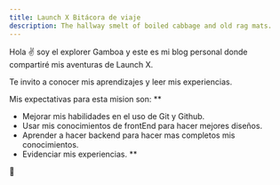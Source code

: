 ```yaml
---
title: Launch X Bitácora de viaje
description: The hallway smelt of boiled cabbage and old rag mats.
---
```


Hola ✌️  soy el explorer Gamboa y este es mi blog personal donde compartiré mis aventuras de Launch X.

Te invito a conocer mis aprendizajes y leer mis experiencias.

Mis expectativas para esta mision son:
  **
  - Mejorar mis habilidades en el uso de Git y Github.
  - Usar mis conocimientos de frontEnd para hacer mejores diseños.
  - Aprender a hacer backend para hacer mas completos mis conocimientos.
  - Evidenciar mis experiencias.
  **

🚀
